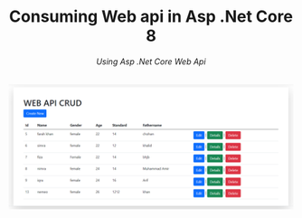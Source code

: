 <h1><center>Consuming Web api in Asp .Net Core 8  </center></h1>
<h6><center>Using Asp .Net Core Web Api</center></h6>

<img src="https://github.com/Nimra-Mughal/Consuming-Web-Api-in-.Net-Core-MVC/blob/master/netcorecrud.PNG">
